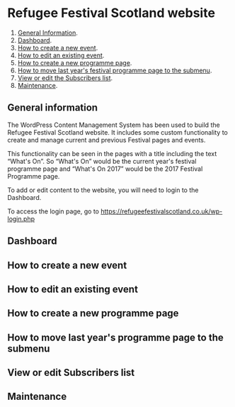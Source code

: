 # Refugee Festival Scotland website

1. [General Information](#general-information).
2. [Dashboard](#dashboard).
3. [How to create a new event](#how-to-create-a-new-event).
4. [How to edit an existing event](#how-to-edit-an-existing-event).
5. [How to create a new programme page](#how-to-create-a-new-programme-page).
6. [How to move last year's festival programme page to the submenu](#how-to-move-last-years-festival-programme-page-to-the-submenu).
7. [View or edit the Subscribers list](#view-or-edit-the-subscribers-list).
8. [Maintenance](#maintenance).

## General information

The WordPress Content Management System has been used to build the Refugee Festival Scotland website. It includes some custom functionality to create and manage current and previous Festival pages and  events.

This functionality can be seen in the pages with a title including the text  “What's On”.
So “What's On” would be the current year's festival programme page and “What's On 2017” would be the 2017 Festival Programme page.

To add or edit content to the website, you will need to login to the Dashboard.

To access the login page, go to <https://refugeefestivalscotland.co.uk/wp-login.php>

## Dashboard

## How to create a new event

## How to edit an existing event

## How to create a new programme page

## How to move last year's programme page to the submenu

## View or edit Subscribers list

## Maintenance
